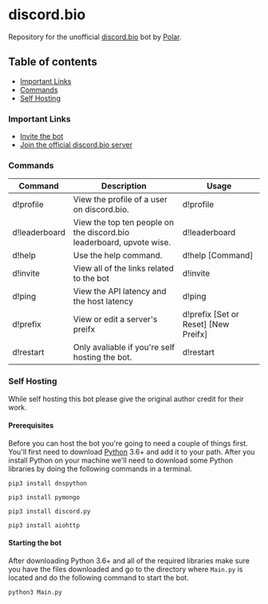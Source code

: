 # discord.bio
Repository for the unofficial [discord.bio](https://discord.bio) bot by [Polar](https://discord.bio/polar).

## Table of contents
- [Important Links](https://github.com/xPolar/discord.bio/tree/master#important-links)
- [Commands](https://github.com/xPolar/discord.bio/tree/master#commands)
- [Self Hosting](https://github.com/xPolar/discord.bio/tree/master#self-hosting)

### Important Links
- [Invite the bot](https://discordapp.com/api/oauth2/authorize?client_id=680334403876159488&permissions=378944&scope=bot)
- [Join the official discord.bio server](https://discord.gg/bio)

### Commands
| Command | Description | Usage |
| ------- | ----------- | ----- |
| d!profile | View the profile of a user on discord.bio. | d!profile <User ID or Slug> |
| d!leaderboard | View the top ten people on the discord.bio leaderboard, upvote wise. | d!leaderboard |
| d!help | Use the help command. | d!help [Command] |
| d!invite | View all of the links related to the bot | d!invite |
| d!ping | View the API latency and the host latency | d!ping |
| d!prefix | View or edit a server's preifx | d!prefix [Set or Reset] [New Preifx] |
| d!restart | Only avaliable if you're self hosting the bot. | d!restart |
  
### Self Hosting
While self hosting this bot please give the original author credit for their work.

#### Prerequisites
Before you can host the bot you're going to need a couple of things first. You'll first need to download [Python](https://www.python.org/downloads/) 3.6+ and add it to your path. After you install Python on your machine we'll need to download some Python libraries by doing the following commands in a terminal.
```
pip3 install dnspython
```
```
pip3 install pymongo
```
```
pip3 install discord.py
```
```
pip3 install aiohttp
```
#### Starting the bot
After downloading Python 3.6+ and all of the required libraries make sure you have the files downloaded and go to the directory where `Main.py` is located and do the following command to start the bot.
```
python3 Main.py
```

